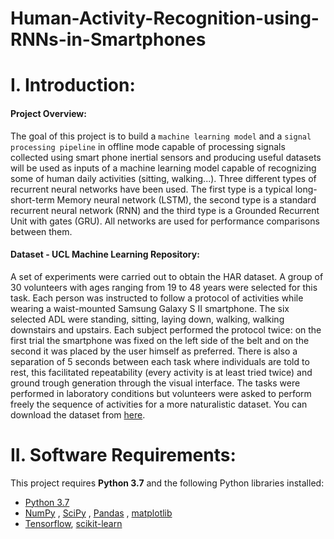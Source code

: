 # Human-Activity-Recognition-using-RNNs-in-Smartphones

# I.  Introduction:

#### Project Overview:
The goal of this project is to build a `machine learning model` and a `signal processing pipeline` in offline mode capable of processing signals collected using smart phone inertial sensors and producing useful datasets will be used as inputs of a machine learning model capable of recognizing some of human daily activities (sitting, walking...). Three different types of recurrent neural networks have been used. The first type is a typical long-short-term Memory neural network (LSTM), the second type is a standard recurrent neural network (RNN) and the third type is a Grounded Recurrent Unit with gates (GRU). All networks are used for performance comparisons between them. 

#### Dataset - UCL Machine Learning Repository:
A set of experiments were carried out to obtain the HAR dataset. A group of 30 volunteers with ages ranging from 19 to 48 years were selected for this task. Each person was instructed to follow a protocol of activities while wearing a waist-mounted Samsung Galaxy S II smartphone. The six selected ADL were standing, sitting, laying down, walking, walking downstairs and upstairs. Each subject performed the protocol twice: on the first trial the smartphone was fixed on the left side of the belt and on the second it was placed by the user himself as preferred. There is also a separation of 5 seconds between each task where individuals are told to rest, this facilitated repeatability (every activity is at least tried twice) and ground trough generation through the visual interface. The tasks were performed in laboratory conditions but volunteers were asked to perform freely the sequence of activities for a more naturalistic dataset. You can download the dataset from [here](https://archive.ics.uci.edu/ml/datasets/Human+Activity+Recognition+Using+Smartphones).

# II. Software Requirements:
This project requires **Python 3.7** and the following Python libraries installed:
- [Python 3.7](https://www.python.org/downloads/) 
- [NumPy](http://www.numpy.org/)  , [SciPy](https://www.scipy.org/) , [Pandas](https://pandas.pydata.org/) , [matplotlib](http://matplotlib.org/)
- [Tensorflow](https://www.tensorflow.org), [scikit-learn](http://scikit-learn.org/stable/)
